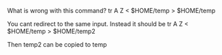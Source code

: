 What is wrong with this command?
tr A Z < $HOME/temp > $HOME/temp

You cant redirect to the same input. Instead it should be
tr A Z < $HOME/temp > $HOME/temp2

Then temp2 can be copied to temp

